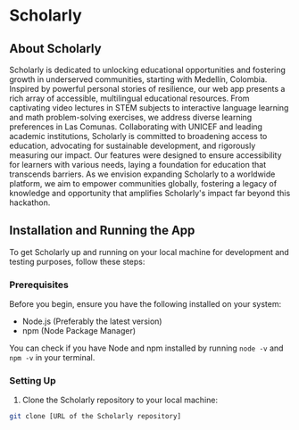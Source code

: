 # Scholarly

## About Scholarly

Scholarly is dedicated to unlocking educational opportunities and fostering growth in underserved communities, starting with Medellín, Colombia. 
Inspired by powerful personal stories of resilience, our web app presents a rich array of accessible, multilingual educational resources. 
From captivating video lectures in STEM subjects to interactive language learning and math problem-solving exercises, we address diverse learning preferences in Las Comunas. 
Collaborating with UNICEF and leading academic institutions, Scholarly is committed to broadening access to education, 
advocating for sustainable development, and rigorously measuring our impact. Our features were designed to ensure accessibility for learners with various needs, 
laying a foundation for education that transcends barriers. As we envision expanding Scholarly to a worldwide platform, we aim to empower communities globally, 
fostering a legacy of knowledge and opportunity that amplifies Scholarly's impact far beyond this hackathon.

## Installation and Running the App

To get Scholarly up and running on your local machine for development and testing purposes, follow these steps:

### Prerequisites

Before you begin, ensure you have the following installed on your system:
- Node.js (Preferably the latest version)
- npm (Node Package Manager)

You can check if you have Node and npm installed by running `node -v` and `npm -v` in your terminal.

### Setting Up

1. Clone the Scholarly repository to your local machine:

```bash
git clone [URL of the Scholarly repository]
